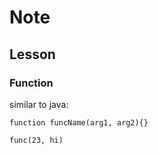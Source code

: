 # Note

## Lesson 

### Function 

similar to java: 

`function funcName(arg1, arg2){}` 

`func(23, hi)`

